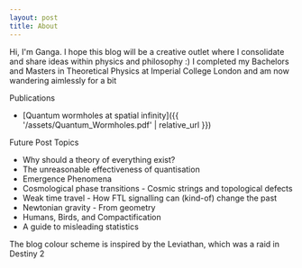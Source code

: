 ```yaml
---
layout: post
title: About
---
```


Hi, I'm Ganga. I hope this blog will be a creative outlet where I consolidate and share ideas within physics and philosophy :)
I completed my Bachelors and Masters in Theoretical Physics at Imperial College London and am now wandering aimlessly for a bit

Publications
- [Quantum wormholes at spatial infinity]({{ '/assets/Quantum_Wormholes.pdf' | relative_url }})

Future Post Topics
- Why should a theory of everything exist?
- The unreasonable effectiveness of quantisation
- Emergence Phenomena
- Cosmological phase transitions - Cosmic strings and topological defects
- Weak time travel - How FTL signalling can (kind-of) change the past
- Newtonian gravity - From geometry
- Humans, Birds, and Compactification
- A guide to misleading statistics



The blog colour scheme is inspired by the Leviathan, which was a raid in Destiny 2
